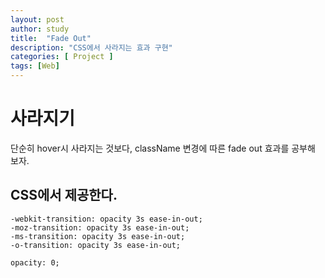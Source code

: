 ```yaml
---
layout: post
author: study
title:  "Fade Out"
description: "CSS에서 사라지는 효과 구현"
categories: [ Project ]
tags: [Web]
---
```


# 사라지기

 단순히 hover시 사라지는 것보다, className 변경에 따른 fade out 효과를 공부해 보자.
 
## CSS에서 제공한다.

    -webkit-transition: opacity 3s ease-in-out;
    -moz-transition: opacity 3s ease-in-out;
    -ms-transition: opacity 3s ease-in-out;
    -o-transition: opacity 3s ease-in-out;

    opacity: 0;

